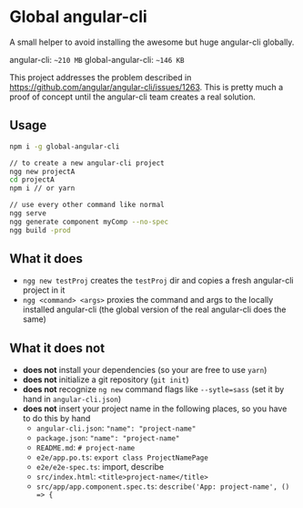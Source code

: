 # Global angular-cli

A small helper to avoid installing the awesome but huge angular-cli globally.

angular-cli: `~210 MB`
global-angular-cli: `~146 KB`

This project addresses the problem described in https://github.com/angular/angular-cli/issues/1263.
This is pretty much a proof of concept until the angular-cli team creates a real solution.

## Usage

```bash
npm i -g global-angular-cli

// to create a new angular-cli project
ngg new projectA
cd projectA
npm i // or yarn

// use every other command like normal
ngg serve
ngg generate component myComp --no-spec
ngg build -prod
```

## What it does
* `ngg new testProj` creates the `testProj` dir and copies a fresh angular-cli project in it
* `ngg <command> <args>` proxies the command and args to the locally installed angular-cli (the global version of the real angular-cli does the same)

## What it does not
* __does not__ install your dependencies (so your are free to use `yarn`)
* __does not__ initialize a git repository (`git init`)
* __does not__ recognize `ng new` command flags like `--sytle=sass` (set it by hand in `angular-cli.json`)
* __does not__ insert your project name in the following places, so you have to do this by hand
  * `angular-cli.json`: `"name": "project-name"`
  * `package.json`: `"name": "project-name"`
  * `README.md`: `# project-name`
  * `e2e/app.po.ts`: `export class ProjectNamePage`
  * `e2e/e2e-spec.ts`: import, describe
  * `src/index.html`: `<title>project-name</title>`
  * `src/app/app.component.spec.ts`: `describe('App: project-name', () => {`
  